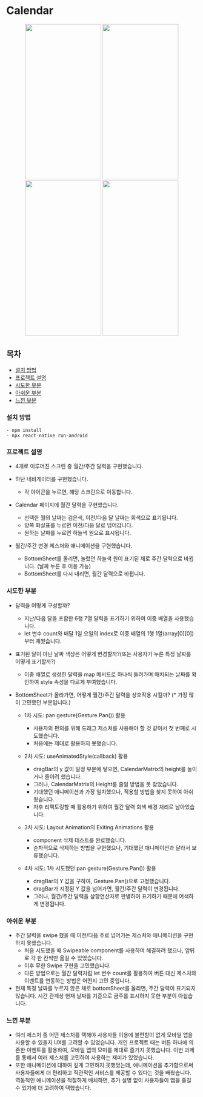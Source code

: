 # Calendar

<p align="center">
<img src="https://user-images.githubusercontent.com/110805557/215775661-9146e199-0dff-4096-9b93-6c67b2927bdb.jpg" height="410px" width="200px">
<img src="https://user-images.githubusercontent.com/110805557/215775682-8f26adb1-d637-492b-b3d3-8352168529af.jpg" height="410px" width="200px">
<img src="https://user-images.githubusercontent.com/110805557/215775696-a608711a-87f6-4cab-9a9a-852614a1cebc.jpg" height="410px" width="200px">
<img src="https://user-images.githubusercontent.com/110805557/215775721-d827c2cc-7b5a-4508-92a6-605b57b47136.jpg" height="410px" width="200px">
</p>

## 목차

- [설치 방법](#설치-방법)
- [프로젝트 설명](#프로젝트-설명)
- [시도한 부분](#시도한-부분)
- [아쉬운 부분](#아쉬운-부분)
- [느낀 부분](#느낀-부분)

### 설치 방법

```
- npm install
- npx react-native run-android
```

### 프로젝트 설명
- 4개로 이루어진 스크린 중 월간/주간 달력을 구현했습니다.

- 하단 네비게이터를 구현했습니다.
  - 각 아이콘을 누르면, 해당 스크린으로 이동합니다.

- Calendar 페이지에 월간 달력을 구현했습니다.
  - 선택한 월의 날짜는 검은색, 이전/다음 달 날짜는 회색으로 표기됩니다.
  - 양쪽 화살표를 누르면 이전/다음 달로 넘어갑니다.
  - 원하는 날짜를 누르면 하늘색 원으로 표시됩니다.

- 월간/주간 변경 제스처와 애니메이션을 구현했습니다.
  - BottomSheet를 올리면, 눌렀던 하늘색 원이 표기된 채로 주간 달력으로 바뀝니다.
    (날짜 누른 후 이용 가능)
  - BottomSheet를 다시 내리면, 월간 달력으로 바뀝니다.

### 시도한 부분
- 달력을 어떻게 구성할까?
  - 지난/다음 달을 포함한 6행 7열 달력을 표기하기 위하여 이중 배열을 사용했습니다.
  - let 변수 count와 매달 1일 요일의 index로 이중 배열의 1행 1열(array[0][0])부터 채웠습니다.

- 표기된 달이 아닌 날짜 색상은 어떻게 변경할까?(또는 사용자가 누른 특정 날짜를 어떻게 표기할까?)
  - 이중 배열로 생성한 달력을 map 메서드로 하나씩 돌려가며 매치되는 날짜를 확인하여 style 속성을 다르게 부여했습니다.

- BottomSheet가 올라가면, 어떻게 월간/주간 달력을 상호작용 시킬까? (* 가장 많이 고민했던 부분입니다.)
  - 1차 시도: pan gesture(Gesture.Pan()) 활용
    - 사용자의 편의를 위해 드래그 제스처를 사용해야 할 것 같아서 첫 번째로 시도했습니다.
    - 처음에는 제대로 활용하지 못했습니다.

  - 2차 시도: useAnimatedStyle(callback) 활용
    - dragBar의 y 값이 일정 부분에 닿으면, CalendarMatrix의 height를 늘이거나 줄이려 했습니다.
    - 그러나, CalendarMatrix의 Height를 줄일 방법을 못 찾았습니다.
    - 기대했던 애니메이션과 가장 일치했으나, 적용할 방법을 찾지 못하여 아쉬웠습니다.
    - 차후 리팩토링할 때 활용하기 위하여 월간 달력 회색 배경 처리로 남아있습니다.

  - 3차 시도: Layout Animation의 Exiting Animations 활용
    - component 삭제 테스트를 완료했습니다.
    - 순차적으로 삭제하는 방법을 구현했으나, 기대했던 애니메이션과 달라서 보류했습니다.

  - 4차 시도: 1차 시도했던 pan gesture(Gesture.Pan()) 활용
    - dragBar의 Y 값을 구하여, Gesture.Pan()으로 고정했습니다.
    - dragBar가 지정된 Y 값을 넘어가면, 월간/주간 달력이 변경됩니다.
    - 그러나, 월간/주간 달력을 삼항연산자로 판별하여 표기하기 때문에 어색하게 변경됩니다.

### 아쉬운 부분
  - 주간 달력을 swipe 했을 때 이전/다음 주로 넘어가는 제스처와 애니메이션을 구현하지 못했습니다.
    - 처음 시도했을 때 Swipeable component를 사용하여 해결하려 했으나, 앞뒤로 각 한 칸씩만 옮길 수 있었습니다.
    - 이후 무한 Swipe 구현을 고민했습니다.
    - 다른 방법으로는 월간 달력처럼 let 변수 count를 활용하여 버튼 대신 제스처와 이벤트를 연동하는 방법은 어떤지 고민 중입니다.
  - 현재 특정 날짜를 누르지 않은 채로 bottomSheet를 올리면, 주간 달력이 표기되지 않습니다.
    시간 관계상 현재 날짜를 기준으로 금주를 표시하지 못한 부분이 아쉽습니다.

### 느낀 부분
  - 여러 제스처 중 어떤 제스처를 택해야 사용자들 이용에 불편함이 없게 모바일 앱을 사용할 수 있을지 UX를 고려할 수 있었습니다.
    개인 프로젝트 때는 버튼 하나에 의존한 이벤트를 활용하여, 모바일 앱의 묘미를 제대로 즐기지 못했습니다.
    이번 과제를 통해서 여러 제스처를 고민하여 사용하는 재미가 있었습니다.
  - 또한 애니메이션에 대하여 깊게 고민하지 못했었는데, 애니메이션을 추가함으로써 사용자들에게 더 편리하고 직관적인 서비스를 제공할 수 있다는 것을 배웠습니다.
    역동적인 애니메이션을 적절하게 배치하면, 추가 설명 없이 사용자들이 앱을 즐길 수 있기에 더 고려하여 택했습니다.
